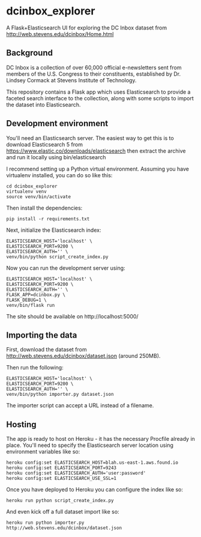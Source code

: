 # dcinbox_explorer

A Flask+Elasticsearch UI for exploring the DC Inbox dataset from
http://web.stevens.edu/dcinbox/Home.html

## Background

DC Inbox is a collection of over 60,000 official e-newsletters sent from
members of the U.S. Congress to their constituents, established by Dr. Lindsey
Cormack at Stevens Institute of Technology.

This repository contains a Flask app which uses Elasticsearch to provide a
faceted search interface to the collection, along with some scripts to import
the dataset into Elasticsearch.

## Development environment

You'll need an Elasticsearch server. The easiest way to get this is to
download Elasticsearch 5 from https://www.elastic.co/downloads/elasticsearch
then extract the archive and run it locally using bin/elasticsearch

I recommend setting up a Python virtual environment. Assuming you have
virtualenv installed, you can do so like this:

    cd dcinbox_explorer
    virtualenv venv
    source venv/bin/activate

Then install the dependencies:

    pip install -r requirements.txt

Next, initialize the Elasticsearch index:

    ELASTICSEARCH_HOST='localhost' \
    ELASTICSEARCH_PORT=9200 \
    ELASTICSEARCH_AUTH='' \
    venv/bin/python script_create_index.py

Now you can run the development server using:

    ELASTICSEARCH_HOST='localhost' \
    ELASTICSEARCH_PORT=9200 \
    ELASTICSEARCH_AUTH='' \
    FLASK_APP=dcinbox.py \
    FLASK_DEBUG=1 \
    venv/bin/flask run

The site should be available on http://localhost:5000/

## Importing the data

First, download the dataset from http://web.stevens.edu/dcinbox/dataset.json
(around 250MB).

Then run the following:

    ELASTICSEARCH_HOST='localhost' \
    ELASTICSEARCH_PORT=9200 \
    ELASTICSEARCH_AUTH='' \
    venv/bin/python importer.py dataset.json

The importer script can accept a URL instead of a filename.

## Hosting

The app is ready to host on Heroku - it has the necessary Procfile already in
place. You'll need to specify the Elasticsearch server location using
environment variables like so:

    heroku config:set ELASTICSEARCH_HOST=blah.us-east-1.aws.found.io
    heroku config:set ELASTICSEARCH_PORT=9243
    heroku config:set ELASTICSEARCH_AUTH='user:password'
    heroku config:set ELASTICSEARCH_USE_SSL=1

Once you have deployed to Heroku you can configure the index like so:

    heroku run python script_create_index.py

And even kick off a full dataset import like so:

    heroku run python importer.py http://web.stevens.edu/dcinbox/dataset.json
